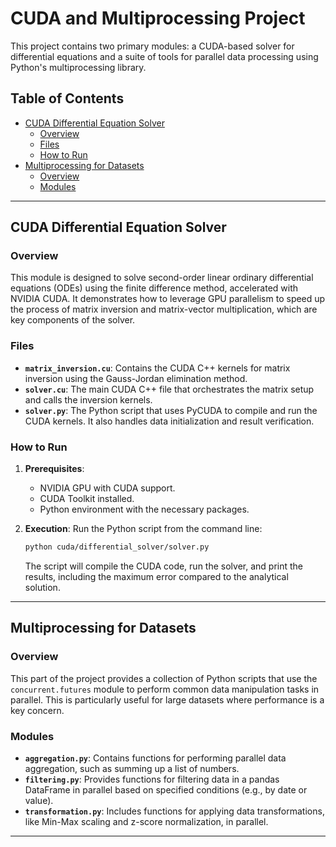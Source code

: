 # CUDA and Multiprocessing Project

This project contains two primary modules: a CUDA-based solver for differential equations and a suite of tools for parallel data processing using Python's multiprocessing library.

## Table of Contents

- [CUDA Differential Equation Solver](#cuda-differential-equation-solver)
  - [Overview](#overview)
  - [Files](#files)
  - [How to Run](#how-to-run)
- [Multiprocessing for Datasets](#multiprocessing-for-datasets)
  - [Overview](#overview-1)
  - [Modules](#modules)

---

## CUDA Differential Equation Solver

### Overview

This module is designed to solve second-order linear ordinary differential equations (ODEs) using the finite difference method, accelerated with NVIDIA CUDA. It demonstrates how to leverage GPU parallelism to speed up the process of matrix inversion and matrix-vector multiplication, which are key components of the solver.

### Files

-   **`matrix_inversion.cu`**: Contains the CUDA C++ kernels for matrix inversion using the Gauss-Jordan elimination method.
-   **`solver.cu`**: The main CUDA C++ file that orchestrates the matrix setup and calls the inversion kernels.
-   **`solver.py`**: The Python script that uses PyCUDA to compile and run the CUDA kernels. It also handles data initialization and result verification.

### How to Run

1.  **Prerequisites**:
    *   NVIDIA GPU with CUDA support.
    *   CUDA Toolkit installed.
    *   Python environment with the necessary packages.

2.  **Execution**:
    Run the Python script from the command line:
    ```bash
    python cuda/differential_solver/solver.py
    ```
    The script will compile the CUDA code, run the solver, and print the results, including the maximum error compared to the analytical solution.

---

## Multiprocessing for Datasets

### Overview

This part of the project provides a collection of Python scripts that use the `concurrent.futures` module to perform common data manipulation tasks in parallel. This is particularly useful for large datasets where performance is a key concern.

### Modules

-   **`aggregation.py`**: Contains functions for performing parallel data aggregation, such as summing up a list of numbers.
-   **`filtering.py`**: Provides functions for filtering data in a pandas DataFrame in parallel based on specified conditions (e.g., by date or value).
-   **`transformation.py`**: Includes functions for applying data transformations, like Min-Max scaling and z-score normalization, in parallel.

---
